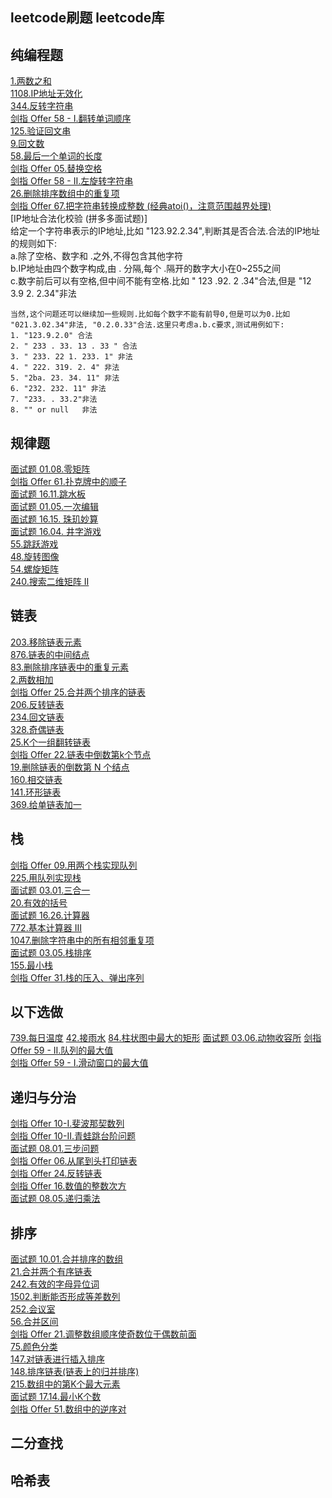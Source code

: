 
## leetcode刷题 leetcode库
## 纯编程题  
[1.两数之和](https://leetcode-cn.com/problems/two-sum/)  
[1108.IP地址无效化](https://leetcode-cn.com/problems/defanging-an-ip-address/)  
[344.反转字符串](https://leetcode-cn.com/problems/reverse-string/)  
[剑指 Offer 58 - I.翻转单词顺序](https://leetcode-cn.com/problems/fan-zhuan-dan-ci-shun-xu-lcof/)  
[125.验证回文串](https://leetcode-cn.com/problems/valid-palindrome/)  
[9.回文数](https://leetcode-cn.com/problems/palindrome-number/)  
[58.最后一个单词的长度](https://leetcode-cn.com/problems/length-of-last-word/)  
[剑指 Offer 05.替换空格](https://leetcode-cn.com/problems/ti-huan-kong-ge-lcof/)  
[剑指 Offer 58 - II.左旋转字符串](https://leetcode-cn.com/problems/zuo-xuan-zhuan-zi-fu-chuan-lcof/)  
[26.删除排序数组中的重复项](https://leetcode-cn.com/problems/remove-duplicates-from-sorted-array/)  
[剑指 Offer 67.把字符串转换成整数 (经典atoi()，注意范围越界处理)](https://leetcode-cn.com/problems/ba-zi-fu-chuan-zhuan-huan-cheng-zheng-shu-lcof/)  
[IP地址合法化校验 (拼多多面试题)]  
    给定一个字符串表示的IP地址,比如 "123.92.2.34",判断其是否合法.合法的IP地址的规则如下:  
    a.除了空格、数字和 .之外,不得包含其他字符  
    b.IP地址由四个数字构成,由 . 分隔,每个 .隔开的数字大小在0~255之间  
    c.数字前后可以有空格,但中间不能有空格.比如 " 123 .92. 2 .34"合法,但是 "12 3.9 2. 2.34"非法
    
    当然,这个问题还可以继续加一些规则.比如每个数字不能有前导0,但是可以为0.比如 "021.3.02.34"非法, "0.2.0.33"合法.这里只考虑a.b.c要求,测试用例如下:  
    1. "123.9.2.0" 合法
    2. " 233 . 33. 13 . 33 " 合法
    3. " 233. 22 1. 233. 1"	非法
    4. " 222. 319. 2. 4" 非法
    5. "2ba. 23. 34. 11" 非法
    6. "232. 232. 11" 非法
    7. "233. . 33.2"非法
    8. "" or null   非法



## 规律题  
[面试题 01.08.零矩阵](https://leetcode-cn.com/problems/zero-matrix-lcci/)  
[剑指 Offer 61.扑克牌中的顺子](https://leetcode-cn.com/problems/bu-ke-pai-zhong-de-shun-zi-lcof/)  
[面试题 16.11.跳水板](https://leetcode-cn.com/problems/diving-board-lcci/)  
[面试题 01.05.一次编辑](https://leetcode-cn.com/problems/one-away-lcci/)  
[面试题 16.15. 珠玑妙算](https://leetcode-cn.com/problems/master-mind-lcci/)  
[面试题 16.04. 井字游戏](https://leetcode-cn.com/problems/tic-tac-toe-lcci/)  
[55.跳跃游戏](https://leetcode-cn.com/problems/jump-game/)  
[48.旋转图像](https://leetcode-cn.com/problems/rotate-image/)  
[54.螺旋矩阵](https://leetcode-cn.com/problems/spiral-matrix/)  
[240.搜索二维矩阵 II](https://leetcode-cn.com/problems/search-a-2d-matrix-ii/)  


## 链表  
[203.移除链表元素](https://leetcode-cn.com/problems/remove-linked-list-elements/)  
[876.链表的中间结点](https://leetcode-cn.com/problems/middle-of-the-linked-list/)  
[83.删除排序链表中的重复元素](https://leetcode-cn.com/problems/remove-duplicates-from-sorted-list/)  
[2.两数相加](https://leetcode-cn.com/problems/add-two-numbers/)  
[剑指 Offer 25.合并两个排序的链表](https://leetcode-cn.com/problems/he-bing-liang-ge-pai-xu-de-lian-biao-lcof/)  
[206.反转链表](https://leetcode-cn.com/problems/reverse-linked-list/)  
[234.回文链表](https://leetcode-cn.com/problems/palindrome-linked-list/)  
[328.奇偶链表](https://leetcode-cn.com/problems/odd-even-linked-list/)  
[25.K个一组翻转链表](https://leetcode-cn.com/problems/reverse-nodes-in-k-group/)  
[剑指 Offer 22.链表中倒数第k个节点](https://leetcode-cn.com/problems/lian-biao-zhong-dao-shu-di-kge-jie-dian-lcof/)  
[19.删除链表的倒数第 N 个结点](https://leetcode-cn.com/problems/remove-nth-node-from-end-of-list/)  
[160.相交链表](https://leetcode-cn.com/problems/intersection-of-two-linked-lists/)  
[141.环形链表](https://leetcode-cn.com/problems/linked-list-cycle/)   
[369.给单链表加一](https://leetcode-cn.com/problems/plus-one-linked-list/)   


## 栈  
[剑指 Offer 09.用两个栈实现队列](https://leetcode-cn.com/problems/yong-liang-ge-zhan-shi-xian-dui-lie-lcof/)    
[225.用队列实现栈](https://leetcode-cn.com/problems/implement-stack-using-queues/)  
[面试题 03.01.三合一](https://leetcode-cn.com/problems/three-in-one-lcci/)  
[20.有效的括号](https://leetcode-cn.com/problems/valid-parentheses/)  
[面试题 16.26.计算器](https://leetcode-cn.com/problems/calculator-lcci/)  
[772.基本计算器 III](https://leetcode-cn.com/problems/basic-calculator-iii/)  
[1047.删除字符串中的所有相邻重复项](https://leetcode-cn.com/problems/remove-all-adjacent-duplicates-in-string/)  
[面试题 03.05.栈排序](https://leetcode-cn.com/problems/sort-of-stacks-lcci/)  
[155.最小栈](https://leetcode-cn.com/problems/min-stack/)  
[剑指 Offer 31.栈的压入、弹出序列](https://leetcode-cn.com/problems/zhan-de-ya-ru-dan-chu-xu-lie-lcof/)   

## 以下选做  
[739.每日温度](https://leetcode-cn.com/problems/daily-temperatures/)
[42.接雨水](https://leetcode-cn.com/problems/trapping-rain-water/)
[84.柱状图中最大的矩形](https://leetcode-cn.com/problems/largest-rectangle-in-histogram/)
[面试题 03.06.动物收容所](https://leetcode-cn.com/problems/animal-shelter-lcci/)
[剑指 Offer 59 - II.队列的最大值](https://leetcode-cn.com/problems/dui-lie-de-zui-da-zhi-lcof/)  
[剑指 Offer 59 - I.滑动窗口的最大值](https://leetcode-cn.com/problems/hua-dong-chuang-kou-de-zui-da-zhi-lcof/)  


## 递归与分治  
[剑指 Offer 10-I.斐波那契数列](https://leetcode-cn.com/problems/fei-bo-na-qi-shu-lie-lcof/)  
[剑指 Offer 10-II.青蛙跳台阶问题](https://leetcode-cn.com/problems/qing-wa-tiao-tai-jie-wen-ti-lcof/)  
[面试题 08.01.三步问题](https://leetcode-cn.com/problems/three-steps-problem-lcci/)  
[剑指 Offer 06.从尾到头打印链表](https://leetcode-cn.com/problems/cong-wei-dao-tou-da-yin-lian-biao-lcof/)  
[剑指 Offer 24.反转链表](https://leetcode-cn.com/problems/fan-zhuan-lian-biao-lcof/)  
[剑指 Offer 16.数值的整数次方](https://leetcode-cn.com/problems/shu-zhi-de-zheng-shu-ci-fang-lcof/)  
[面试题 08.05.递归乘法](https://leetcode-cn.com/problems/recursive-mulitply-lcci/)  
  
  

## 排序  
[面试题 10.01.合并排序的数组](https://leetcode-cn.com/problems/sorted-merge-lcci/)  
[21.合并两个有序链表](https://leetcode-cn.com/problems/merge-two-sorted-lists/)  
[242.有效的字母异位词](https://leetcode-cn.com/problems/valid-anagram/)  
[1502.判断能否形成等差数列](https://leetcode-cn.com/problems/can-make-arithmetic-progression-from-sequence/)  
[252.会议室](https://leetcode-cn.com/problems/meeting-rooms/)  
[56.合并区间](https://leetcode-cn.com/problems/merge-intervals/)  
[剑指 Offer 21.调整数组顺序使奇数位于偶数前面](https://leetcode-cn.com/problems/diao-zheng-shu-zu-shun-xu-shi-qi-shu-wei-yu-ou-shu-qian-mian-lcof/)  
[75.颜色分类](https://leetcode-cn.com/problems/sort-colors/)  
[147.对链表进行插入排序](https://leetcode-cn.com/problems/insertion-sort-list/)  
[148.排序链表(链表上的归并排序)](https://leetcode-cn.com/problems/sort-list/)  
[215.数组中的第K个最大元素](https://leetcode-cn.com/problems/kth-largest-element-in-an-array/)  
[面试题 17.14.最小K个数](https://leetcode-cn.com/problems/smallest-k-lcci/)  
[剑指 Offer 51.数组中的逆序对](https://leetcode-cn.com/problems/shu-zu-zhong-de-ni-xu-dui-lcof/)  



## 二分查找  



## 哈希表  

  



